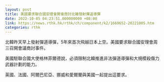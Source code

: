```yaml
---
layout: post
title: 美國要求聯合國安理會開會商討北韓發射彈道導彈
date: 2022-10-05 04:23:51.000000000 +08:00
link: https://news.rthk.hk/rthk/ch/component/k2/1669652-20221005.htm
categories: rthk
---
```


北韓昨天早上發射彈道導彈，5年來首次飛越日本上空。美國要求聯合國安理會周三召開會議商討事件。

美國駐聯合國大使格林菲爾德說，必須限制北韓推進非法彈道導彈和大規模殺傷力武器計劃的能力。

英國、法國、阿爾巴尼亞、挪威和愛爾蘭與美國一起提出這要求。
